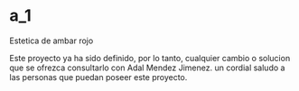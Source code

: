 # a_1
Estetica de ambar rojo

Este proyecto ya ha sido definido, por lo tanto, cualquier cambio o solucion que se ofrezca consultarlo con Adal Mendez Jimenez. un cordial saludo a las personas que puedan poseer este proyecto.
